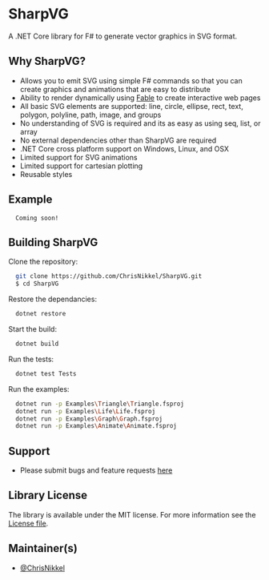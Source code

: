 # SharpVG

A .NET Core library for F# to generate vector graphics in SVG format.

## Why SharpVG?

 - Allows you to emit SVG using simple F# commands so that you can create graphics and animations that are easy to distribute
 - Ability to render dynamically using [Fable](http://fable.io) to create interactive web pages
 - All basic SVG elements are supported: line, circle, ellipse, rect, text, polygon, polyline, path, image, and groups
 - No understanding of SVG is required and its as easy as using seq, list, or array
 - No external dependencies other than SharpVG are required
 - .NET Core cross platform support on Windows, Linux, and OSX
 - Limited support for SVG animations
 - Limited support for cartesian plotting
 - Reusable styles

## Example

```F#
  Coming soon!
```

## Building SharpVG

Clone the repository:
```bash
  git clone https://github.com/ChrisNikkel/SharpVG.git
  $ cd SharpVG
```

Restore the dependancies:
```bash
  dotnet restore
```

Start the build:
```bash
  dotnet build
```

Run the tests:
```bash
  dotnet test Tests
```

Run the examples:
```bash
  dotnet run -p Examples\Triangle\Triangle.fsproj
  dotnet run -p Examples\Life\Life.fsproj
  dotnet run -p Examples\Graph\Graph.fsproj
  dotnet run -p Examples\Animate\Animate.fsproj
```

## Support

 - Please submit bugs and feature requests [here](https://github.com/ChrisNikkel/SharpVG/issues)

## Library License

The library is available under the MIT license. For more information see the [License file](https://github.com/ChrisNikkel/SharpVG/blob/master/LICENSE.md).

## Maintainer(s)

- [@ChrisNikkel](https://github.com/ChrisNikkel)
